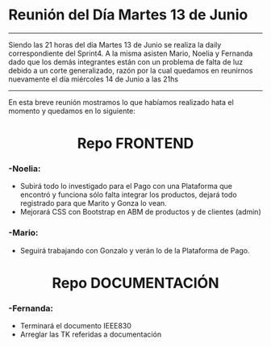 # Reunión del Día Martes 13 de Junio

***

Siendo las 21 horas del día Martes 13 de Junio se realiza la daily correspondiente del Sprint4. 
A la misma asisten Mario, Noelia y Fernanda dado que los demás integrantes están con un problema de falta de luz debido a un corte generalizado, razón por la cual quedamos en reunirnos nuevamente el día miércoles 14 de Junio a las 21hs

***

En esta breve reunión mostramos lo que habíamos realizado hata el momento y quedamos en lo siguiente:

# <center>Repo FRONTEND

### -Noelia:
-  Subirá todo lo investigado para el Pago con una Plataforma que encontró y funciona sólo falta integrar los productos, dejará todo registrado para que Marito y Gonza lo vean.
- Mejorará CSS con Bootstrap en ABM de productos y de clientes (admin)

### -Mario:
- Seguirá trabajando con Gonzalo y verán lo de la Plataforma de Pago.
  
# <center>Repo DOCUMENTACIÓN

### -Fernanda:
- Terminará el documento IEEE830
- Arreglar las TK referidas a documentación
